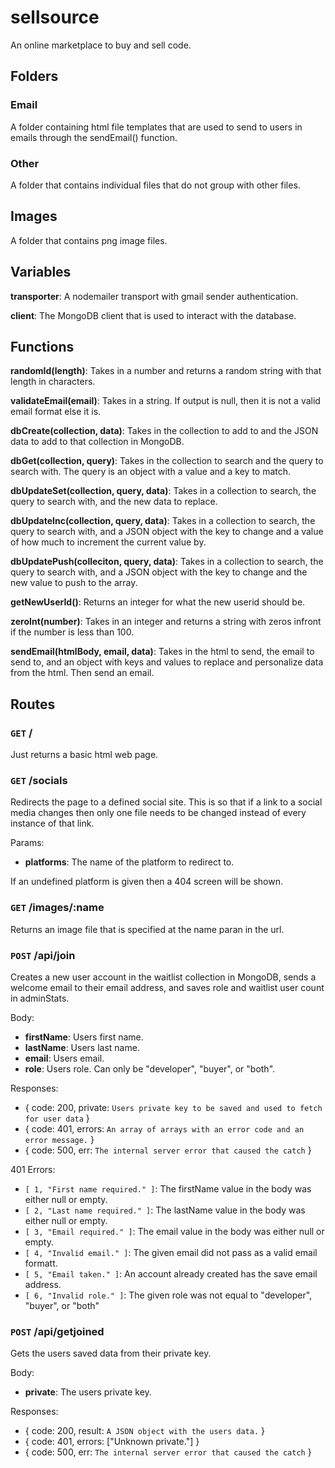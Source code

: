 # sellsource

An online marketplace to buy and sell code.

## Folders

### Email
A folder containing html file templates that are used to send to users in emails through the sendEmail() function.

### Other
A folder that contains individual files that do not group with other files.

## Images
A folder that contains png image files.

## Variables

**transporter**: A nodemailer transport with gmail sender authentication.

**client**: The MongoDB client that is used to interact with the database.

## Functions
**randomId(length)**: Takes in a number and returns a random string with that length in characters.

**validateEmail(email)**: Takes in a string. If output is null, then it is not a valid email format else it is.

**dbCreate(collection, data)**: Takes in the collection to add to and the JSON data to add to that collection in MongoDB.

**dbGet(collection, query)**: Takes in the collection to search and the query to search with. The query is an object with a value and a key to match.

**dbUpdateSet(collection, query, data)**: Takes in a collection to search, the query to search with, and the new data to replace.

**dbUpdateInc(collection, query, data)**: Takes in a collection to search, the query to search with, and a JSON object with the key to change and a value of how much to increment the current value by.

**dbUpdatePush(colleciton, query, data)**: Takes in a collection to search, the query to search with, and a JSON object with the key to change and the new value to push to the array.

**getNewUserId()**: Returns an integer for what the new userid should be.

**zeroInt(number)**: Takes in an integer and returns a string with zeros infront if the number is less than 100.

**sendEmail(htmlBody, email, data)**: Takes in the html to send, the email to send to, and an object with keys and values to replace and personalize data from the html. Then send an email.

## Routes

### `GET` /
Just returns a basic html web page.

### `GET` /socials
Redirects the page to a defined social site. This is so that if a link to a social media changes then only one file needs to be changed instead of every instance of that link.

Params:
  - **platforms**: The name of the platform to redirect to.

If an undefined platform is given then a 404 screen will be shown.

### `GET` /images/:name
Returns an image file that is specified at the name paran in the url.

### `POST` /api/join
Creates a new user account in the waitlist collection in MongoDB, sends a welcome email to their email address, and saves role and waitlist user count in adminStats.

Body: 
  - **firstName**: Users first name.
  - **lastName**: Users last name.
  - **email**: Users email.
  - **role**: Users role. Can only be "developer", "buyer", or "both".

Responses: 
  - { code: 200, private: `Users private key to be saved and used to fetch for user data` }
  - { code: 401, errors: `An array of arrays with an error code and an error message.` }
  - { code: 500, err: `The internal server error that caused the catch` }

401 Errors: 
  - `[ 1, "First name required." ]`: The firstName value in the body was either null or empty.
  - `[ 2, "Last name required." ]`: The lastName value in the body was either null or empty.
  - `[ 3, "Email required." ]`: The email value in the body was either null or empty.
  - `[ 4, "Invalid email." ]`: The given email did not pass as a valid email formatt.
  - `[ 5, "Email taken." ]`: An account already created has the save email address.
  - `[ 6, "Invalid role." ]`: The given role was not equal to "developer", "buyer", or "both"

### `POST` /api/getjoined
Gets the users saved data from their private key.

Body: 
  - **private**: The users private key.

Responses:
  - { code: 200, result: `A JSON object with the users data.` }
  - { code: 401, errors: ["Unknown private."] }
  - { code: 500, err: `The internal server error that caused the catch` }
